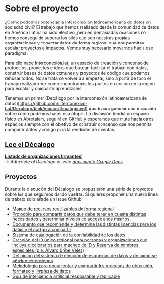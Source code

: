 # Sobre el proyecto

¿Cómo podemos potenciar la interconexión latinoamericana de datos en sociedad civil? El trabajo que hemos realizado desde la comunidad de datos en América Latina ha sido efectivo, pero en demasiadas ocasiones no hemos conseguido superar los silos que son nuestras propias organizaciones y conectar datos de forma regional que nos permitan escalar proyectos e impactos. Vemos muy necesario movernos hacia ese paradigma.

Para ello nace Interconexión.lat, un espacio de creación y concenso de protocolos, proyectos e ideas que buscan facilitar el trabajo con datos, construir bases de datos comunes y proyectos de código que podamos rehusar todos. No se trata de volver a a empezar, sino a partir de todo el trabajo realizado ver como encontramos los puntos en común en la región para escalar y compartir aprendizajes.

Tenemos un primer (Decálogo por la interconexión latinoamericana de datos)[https://github.com/Interconexion-Lat/Decalogo/blob/master/Decalogo.md] que busca generar una discusión sobre como podemos hacer esa útopia. La discusión tendrá un espacio físico en Abretalam, seguirá en GitHub y esperamos que mute hacia otros espacios siempre con el objetivo de construir concenso que nos permita compartir datos y código para la rendición de cuentas. 

## [Lee el Dècalogo](https://github.com/Interconexion-Lat/Decalogo/blob/master/Decalogo.md)  
**[Listado de organizaciones firmantes)](https://github.com/Interconexion-Lat/Decalogo/blob/master/firmantes.md)**  
*-> Adheriete al Décalogo en este [documento Google Docs](https://docs.google.com/document/d/1Vr7APtWAcdic4oeN-vC8TiXBjtAozjDLucAr_C33K4w/edit)*  


## Proyectos

Durante la discución del Décalogo se propusieron una série de proyectos sobre los que seguimos dando vueltas. Si quieres proponer una nueva linea de trabajo solo añade un Issue Github. 
* [Mapeo de recursos reutilizables de forma regional](https://github.com/Interconexion-Lat/Decalogo/issues/1)
* [Protocolo para compartir datos que debe tener en cuenta distintas necesidades y determinar niveles de acceso a los mismos](https://github.com/Interconexion-Lat/Decalogo/issues/2).
* [Documento que recomiende y determine las distintas licencias para los datos y el código a compartir](https://github.com/Interconexion-Lat/Decalogo/issues/3)
* [Sistema de catalogación de la confiabilidad de los datos](https://github.com/Interconexion-Lat/Decalogo/issues/4)
* [Creación del ID único regional para personas y organizaciones que incluya diccionarios para macheo de ID y Reserva de nombres especiales (p.e. Álvaro Uribe Vélez)](https://github.com/Interconexion-Lat/Decalogo/issues/5)
* [Definición del sistema de elección de esquemas de datos y de como se añaden extensiones](https://github.com/Interconexion-Lat/Decalogo/issues/6)
* [Metodología para documentar y compartir los procesos de obtención, formateo y limpieza de datos](https://github.com/Interconexion-Lat/Decalogo/issues/7)
* [Guía de inteligencia artificial responsable y replicable](https://github.com/Interconexion-Lat/Decalogo/issues/8)
